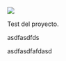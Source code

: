 [![](images/Test\_S\_Google.png)](/pti/index.php/File:Test_S_Google.png)

Test del proyecto.

asdfasdfds

asdfasdfafdasd